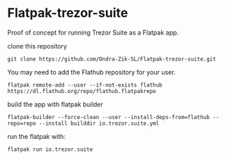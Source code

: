
# Flatpak-trezor-suite
Proof of concept for running Trezor Suite as a Flatpak app.

clone this repository

    git clone https://github.com/Ondra-Zik-SL/Flatpak-trezor-suite.git

You may need to add the Flathub repository for your user.

    flatpak remote-add --user --if-not-exists flathub https://dl.flathub.org/repo/flathub.flatpakrepo


build the app with flatpak builder

    flatpak-builder --force-clean --user --install-deps-from=flathub --repo=repo --install builddir io.trezor.suite.yml

run the flatpak with:

    flatpak run io.trezor.suite
